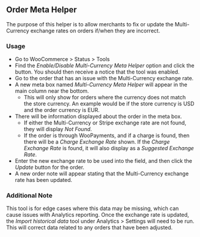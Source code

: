 ## Order Meta Helper

The purpose of this helper is to allow merchants to fix or update the Multi-Currency exchange rates on orders if/when they are incorrect.

### Usage

* Go to WooCommerce > Status > Tools
* Find the _Enable/Disable Multi-Currency Meta Helper_ option and click the button. You should then receive a notice that the tool was enabled.
* Go to the order that has an issue with the Multi-Currency exchange rate.
* A new meta box named _Multi-Currency Meta Helper_ will appear in the main column near the bottom.
  * This will only show for orders where the currency does not match the store currency. An example would be if the store currency is USD and the order currency is EUR.
* There will be information displayed about the order in the meta box.
  * If either the Multi-Currency or Stripe exchange rate are not found, they will display _Not Found_.
  * If the order is through WooPayments, and if a charge is found, then there will be a _Charge Exchange Rate_ shown. If the _Charge Exchange Rate_ is found, it will also display as a _Suggested Exchange Rate_.
* Enter the new exchange rate to be used into the field, and then click the _Update_ button for the order.
* A new order note will appear stating that the Multi-Currency exchange rate has been updated.

### Additional Note

This tool is for edge cases where this data may be missing, which can cause issues with Analytics reporting. Once the exchange rate is updated, the _Import historical data_ tool under Analytics > Settings will need to be run. This will correct data related to any orders that have been adjusted.
